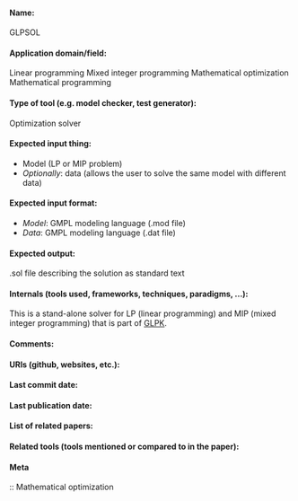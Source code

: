 #### Name:
GLPSOL

#### Application domain/field:
Linear programming
Mixed integer programming
Mathematical optimization
Mathematical programming

#### Type of tool (e.g. model checker, test generator):
Optimization solver

#### Expected input thing:
- Model (LP or MIP problem)
- *Optionally*: data (allows the user to solve the same model with different data)

#### Expected input format:
- *Model*: GMPL modeling language (.mod file)
- *Data*: GMPL modeling language (.dat file)

#### Expected output:
.sol file describing the solution as standard text

#### Internals (tools used, frameworks, techniques, paradigms, ...):
This is a stand-alone solver for LP (linear programming) and MIP (mixed integer programming) that is part of [GLPK](../Libraries/GLPK.md).

#### Comments:

#### URIs (github, websites, etc.):

#### Last commit date:

#### Last publication date:

#### List of related papers:

#### Related tools (tools mentioned or compared to in the paper):

#### Meta
:: Mathematical optimization